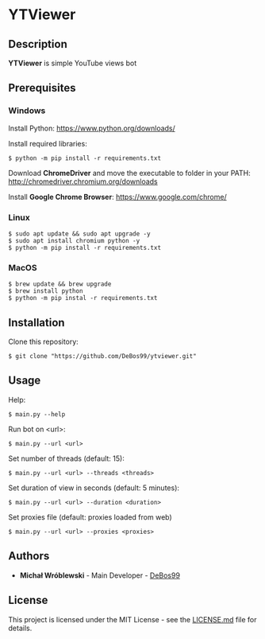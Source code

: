 # YTViewer

## Description

**YTViewer** is simple YouTube views bot

## Prerequisites

### Windows

Install Python: https://www.python.org/downloads/

Install required libraries:

```
$ python -m pip install -r requirements.txt
```

Download **ChromeDriver** and move the executable to folder in your PATH: http://chromedriver.chromium.org/downloads

Install **Google Chrome Browser**: https://www.google.com/chrome/

### Linux

```
$ sudo apt update && sudo apt upgrade -y
$ sudo apt install chromium python -y
$ python -m pip install -r requirements.txt
```

### MacOS

```
$ brew update && brew upgrade
$ brew install python
$ python -m pip instal -r requirements.txt
```

## Installation

Clone this repository:

`$ git clone "https://github.com/DeBos99/ytviewer.git"`

## Usage

Help:

`$ main.py --help`

Run bot on \<url\>:

`$ main.py --url <url>`

Set number of threads (default: 15):

`$ main.py --url <url> --threads <threads>`

Set duration of view in seconds (default: 5 minutes):

`$ main.py --url <url> --duration <duration>`

Set proxies file (default: proxies loaded from web)

`$ main.py --url <url> --proxies <proxies>`

## Authors

* **Michał Wróblewski** - Main Developer - [DeBos99](https://github.com/DeBos99)

## License

This project is licensed under the MIT License - see the [LICENSE.md](LICENSE.md) file for details.
